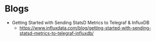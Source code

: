 # Blogs
* Getting Started with Sending StatsD Metrics to Telegraf & InfluxDB
  * https://www.influxdata.com/blog/getting-started-with-sending-statsd-metrics-to-telegraf-influxdb/
